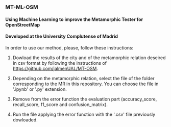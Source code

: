 ### MT-ML-OSM

#### Using Machine Learning to improve the Metamorphic Tester for OpenStreetMap
#### Developed at the University Complutense of Madrid

In order to use our method, please, follow these instructions:

1) Dowload the results of the city and of the metamorphic relation deseired in csv format by following the instructions of https://github.com/jalmenUAL/MT-OSM. 

2) Depending on the metamorphic relation, select the file of the folder corresponding to the MR in this repository. You can choose the file in '.ipynb' or '.py' extension. 

3) Remove from the error function the evaluation part (accuracy_score, recall_score, f1_score and confusion_matrix). 

4) Run the file applying the error function with the '.csv' file previously dowloaded. 
